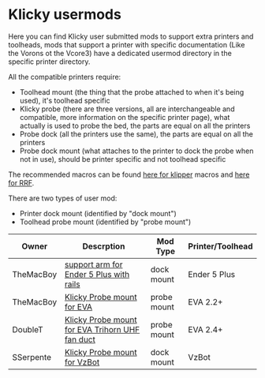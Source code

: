 # Klicky usermods

Here you can find Klicky user submitted mods to support extra printers and toolheads, mods that support a printer with specific documentation (Like the Vorons ot the Vcore3) have a dedicated usermod directory in the specific printer directory.

All the compatible printers require:

* Toolhead mount (the thing that the probe attached to when it's being used), it's toolhead specific
* Klicky probe (there are three versions, all are interchangeable and compatible, more information on the specific printer page), what actually is used to probe the bed, the parts are equal on all the printers
* Probe dock (all the printers use the same), the parts are equal on all the printers
* Probe dock mount (what attaches to the printer to dock the probe when not in use), should be printer specific and not toolhead specific

The recommended macros can be found [here for klipper](..//Klipper_macros) macros and [here for RRF](../RRF_macros).

There are two types of user mod:

* Printer dock mount (identified by "dock mount")
* Toolhead probe mount (identified by "probe mount")

| Owner     | Descrption                                                   | Mod Type    | Printer/Toolhead |
| --------- | ------------------------------------------------------------ | ----------- | ---------------- |
| TheMacBoy | [support arm for Ender 5 Plus with rails](./TheMacBoy)       | dock mount  | Ender 5 Plus     |
| TheMacBoy | [Klicky Probe mount for EVA](./TheMacBoy)                    | probe mount | EVA 2.2+         |
| DoubleT   | [Klicky Probe mount for EVA Trihorn UHF fan duct](./DoubleT) | probe mount | EVA 2.4+         |
| SSerpente | [Klicky Probe mount for VzBot](./SSerpente)                  | dock mount  | VzBot            |

